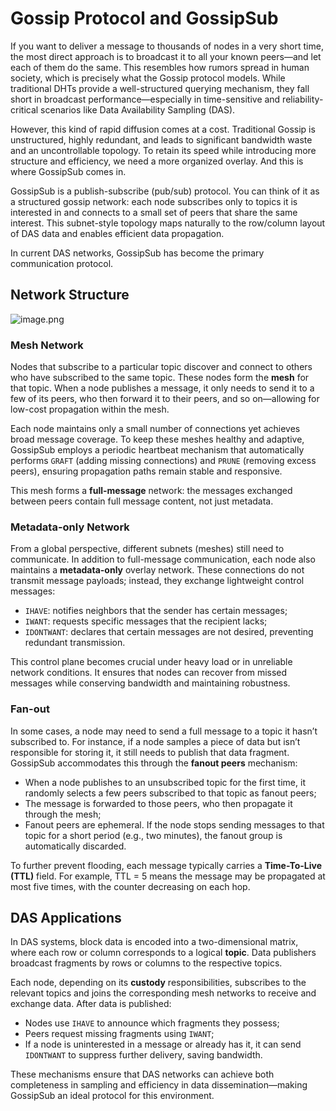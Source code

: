 # Gossip Protocol and GossipSub

If you want to deliver a message to thousands of nodes in a very short time, the most direct approach is to broadcast it to all your known peers—and let each of them do the same. This resembles how rumors spread in human society, which is precisely what the Gossip protocol models. While traditional DHTs provide a well-structured querying mechanism, they fall short in broadcast performance—especially in time-sensitive and reliability-critical scenarios like Data Availability Sampling (DAS).

However, this kind of rapid diffusion comes at a cost. Traditional Gossip is unstructured, highly redundant, and leads to significant bandwidth waste and an uncontrollable topology. To retain its speed while introducing more structure and efficiency, we need a more organized overlay. And this is where GossipSub comes in.

GossipSub is a publish-subscribe (pub/sub) protocol. You can think of it as a structured gossip network: each node subscribes only to topics it is interested in and connects to a small set of peers that share the same interest. This subnet-style topology maps naturally to the row/column layout of DAS data and enables efficient data propagation.

In current DAS networks, GossipSub has become the primary communication protocol.

## Network Structure

![image.png](/en/gossipsub-network.png)

### Mesh Network

Nodes that subscribe to a particular topic discover and connect to others who have subscribed to the same topic. These nodes form the **mesh** for that topic. When a node publishes a message, it only needs to send it to a few of its peers, who then forward it to their peers, and so on—allowing for low-cost propagation within the mesh.

Each node maintains only a small number of connections yet achieves broad message coverage. To keep these meshes healthy and adaptive, GossipSub employs a periodic heartbeat mechanism that automatically performs `GRAFT` (adding missing connections) and `PRUNE` (removing excess peers), ensuring propagation paths remain stable and responsive.

This mesh forms a **full-message** network: the messages exchanged between peers contain full message content, not just metadata.

### Metadata-only Network

From a global perspective, different subnets (meshes) still need to communicate. In addition to full-message communication, each node also maintains a **metadata-only** overlay network. These connections do not transmit message payloads; instead, they exchange lightweight control messages:

* `IHAVE`: notifies neighbors that the sender has certain messages;
* `IWANT`: requests specific messages that the recipient lacks;
* `IDONTWANT`: declares that certain messages are not desired, preventing redundant transmission.

This control plane becomes crucial under heavy load or in unreliable network conditions. It ensures that nodes can recover from missed messages while conserving bandwidth and maintaining robustness.

### Fan-out

In some cases, a node may need to send a full message to a topic it hasn’t subscribed to. For instance, if a node samples a piece of data but isn’t responsible for storing it, it still needs to publish that data fragment. GossipSub accommodates this through the **fanout peers** mechanism:

* When a node publishes to an unsubscribed topic for the first time, it randomly selects a few peers subscribed to that topic as fanout peers;
* The message is forwarded to those peers, who then propagate it through the mesh;
* Fanout peers are ephemeral. If the node stops sending messages to that topic for a short period (e.g., two minutes), the fanout group is automatically discarded.

To further prevent flooding, each message typically carries a **Time-To-Live (TTL)** field. For example, TTL = 5 means the message may be propagated at most five times, with the counter decreasing on each hop.

## DAS Applications

In DAS systems, block data is encoded into a two-dimensional matrix, where each row or column corresponds to a logical **topic**. Data publishers broadcast fragments by rows or columns to the respective topics.

Each node, depending on its **custody** responsibilities, subscribes to the relevant topics and joins the corresponding mesh networks to receive and exchange data. After data is published:

* Nodes use `IHAVE` to announce which fragments they possess;
* Peers request missing fragments using `IWANT`;
* If a node is uninterested in a message or already has it, it can send `IDONTWANT` to suppress further delivery, saving bandwidth.

These mechanisms ensure that DAS networks can achieve both completeness in sampling and efficiency in data dissemination—making GossipSub an ideal protocol for this environment.
